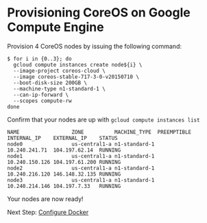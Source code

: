 # Provisioning CoreOS on Google Compute Engine

Provision 4 CoreOS nodes by issuing the following command:

```
$ for i in {0..3}; do
  gcloud compute instances create node${i} \
  --image-project coreos-cloud \
  --image coreos-stable-717-3-0-v20150710 \
  --boot-disk-size 200GB \
  --machine-type n1-standard-1 \
  --can-ip-forward \
  --scopes compute-rw
done
```

Confirm that your nodes are up with `gcloud compute instances list`

```
NAME                 ZONE          MACHINE_TYPE  PREEMPTIBLE INTERNAL_IP    EXTERNAL_IP    STATUS
node0                us-central1-a n1-standard-1             10.240.241.71  104.197.62.14  RUNNING
node1                us-central1-a n1-standard-1             10.240.150.126 104.197.61.200 RUNNING
node2                us-central1-a n1-standard-1             10.240.216.120 146.148.32.135 RUNNING
node3                us-central1-a n1-standard-1             10.240.214.146 104.197.7.33   RUNNING
```

Your nodes are now ready!

Next Step: [Configure Docker](docker.md)